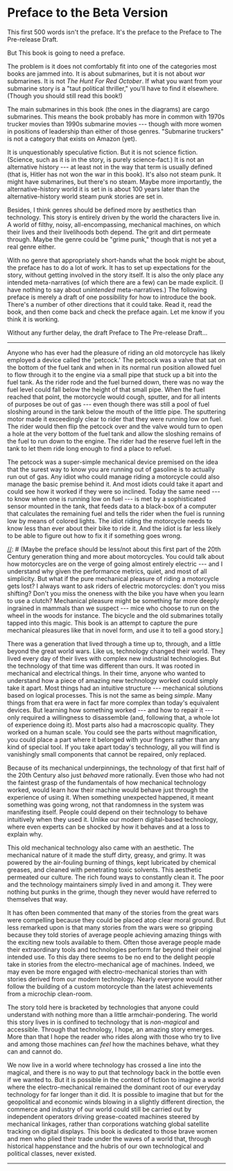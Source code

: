 
[//]: # (./two_preface.md)

[//]: # (This is _two_ underscore preface because it should come after the diagrams.)


# Preface to the Beta Version

This first 500 words isn't the preface. It's the preface to the Preface to The Pre-release Draft.

But This book is going to need a preface. 

The problem is it does not comfortably fit into one of the categories most books are jammed into. It is about submarines, but it is not about _war_ submarines. It is not _The Hunt For Red October_. If what you want from your submarine story is a "taut political thriller," you'll have to find it elsewhere. (Though you should still read this book!)

The main submarines in this book (the ones in the diagrams) are cargo submarines. This means the book probably has more in common with 1970s trucker movies than 1990s submarine movies --- though with more women in positions of leadership than either of those genres. "Submarine truckers" is not a category that exists on Amazon (yet).

It is unquestionably speculative fiction. But it is not science fiction. (Science, such as it is in the story, is purely science-fact.) It is not an alternative history --- at least not in the way that term is usually defined (that is, Hitler has not won the war in this book). It's also not steam punk. It might have submarines, but there's no steam. Maybe more importantly, the alternative-history world it is set in is about 100 years later than the alternative-history world steam punk stories are set in.

Besides, I think genres should be defined more by aesthetics than technology. This story is entirely driven by the world the characters live in. A world of filthy, noisy, all-encompassing, mechanical machines, on which their lives and their livelihoods both depend. The grit and dirt permeate through. Maybe the genre could be "grime punk," though that is not yet a real genre either.

With no genre that appropriately short-hands what the book might be about, the preface has to do a lot of work. It has to set up expectations for the story, without getting involved in the story itself. It is also the only place any intended meta-narratives (of which there are a few) can be made explicit. (I have nothing to say about _unintended_ meta-narratives.) The following preface is merely a draft of one possibility for how to introduce the book. There's a number of other directions that it could take. Read it, read the book, and then come back and check the preface again. Let me know if you think it is working.

Without any further delay, the draft Preface to The Pre-release Draft...

--------------------------------------------------------------------------------

Anyone who has ever had the pleasure of riding an old motorcycle has likely employed a device called the 'petcock.' The petcock was a valve that sat on the bottom of the fuel tank and when in its normal run position allowed fuel to flow through it to the engine via a small pipe that stuck up a bit into the fuel tank. As the rider rode and the fuel burned down, there was no way the fuel level could fall below the height of that small pipe. When the fuel reached that point, the motorcycle would cough, sputter, and for all intents of purposes be out of gas --- even though there was still a pool of fuel sloshing around in the tank below the mouth of the little pipe. The sputtering motor made it exceedingly clear to rider that they were running low on fuel. The rider would then flip the petcock over and the valve would turn to open a hole at the very bottom of the fuel tank and allow the sloshing remains of the fuel to run down to the engine. The rider had the reserve fuel left in the tank to let them ride long enough to find a place to refuel.

The petcock was a super-simple mechanical device premised on the idea that the surest way to know you are running out of gasoline is to actually run out of gas. Any idiot who could manage riding a motorcycle could also manage the basic premise behind it. And most idiots could take it apart and could see how it worked if they were so inclined. Today the same need --- to know when one is running low on fuel --- is met by a sophisticated sensor mounted in the tank, that feeds data to a black-box of a computer that calculates the remaining fuel and tells the rider when the fuel is running low by means of colored lights. The idiot riding the motorcycle needs to know less than ever about their bike to ride it. And the idiot is far less likely to be able to figure out how to fix it if something goes wrong.

[//]: # (Maybe the preface should be less/not about this first part of the 20th Century generation thing and more about motorcycles. You could talk about how motorcycles are on the verge of going almost entirely electric --- and I understand why given the performance metrics, quiet, and most of all simplicity. But what if the pure mechanical pleasure of riding a motorcycle gets lost? I always want to ask riders of electric motorcycles: don't you miss shifting? Don't you miss the oneness with the bike you have when you learn to use a clutch? Mechanical pleasure might be something far more deeply ingrained in mammals than we suspect --- mice who choose to run on the wheel in the woods for instance. The bicycle and the old submarines totally tapped into this magic. This book is an attempt to capture the pure mechanical pleasures like that in novel form, and use it to tell a good story.]


[//]: # (Maybe it's worth pointing out that the technology that drove old submarines is essentially the same that drives out newest hybrid cars. It's not the technology itself that is disappointing --- it will be hard to regret a shift away from fossil-fuel burning machines --- but the disassociation from mechanical things, and the rise of intelligent machines that don't require a human operator at the mechanical level.)

[//]: # (Or maybe you should use this space to tie it to how exciting staring at dials can be --- maybe even reference China Syndrome. Actually, that seems pretty strong --- use that as an argument for why mechanical-based stories are compelling?)

There was a generation that lived through a time up to, through, and a little beyond the great world wars. Like us, technology changed their world. They lived every day of their lives with complex new industrial technologies. But the technology of that time was different than ours. It was rooted in mechanical and electrical things. In their time, anyone who wanted to understand how a piece of amazing new technology worked could simply take it apart. Most things had an intuitive structure --- mechanical solutions based on logical processes. This is not the same as being _simple_. Many things from that era were in fact far more complex than today's equivalent devices. But learning how something worked --- and how to repair it --- only required a willingness to disassemble (and, following that, a whole lot of experience doing it). Most parts also had a macroscopic quality. They worked on a human scale. You could see the parts without magnification, you could place a part where it belonged with your fingers rather than any kind of special tool. If you take apart today's technology, all you will find is vanishingly small components that cannot be repaired, only replaced.

Because of its mechanical underpinnings, the technology of that first half of the 20th Century also just _behaved_ more rationally. Even those who had not the faintest grasp of the fundamentals of how mechanical technology worked, would learn how their machine would behave just through the experience of using it. When something unexpected happened, it meant something was going wrong, not that randomness in the system was manifesting itself. People could depend on their technology to behave intuitively when they used it. Unlike our modern digital-based technology, where even experts can be shocked by how it behaves and at a loss to explain why.

This old mechanical technology also came with an aesthetic. The mechanical nature of it made the stuff dirty, greasy, and grimy. It was powered by the air-fouling burning of things, kept lubricated by chemical greases, and cleaned with penetrating toxic solvents. This aesthetic permeated our culture. The rich found ways to constantly clean it. The poor and the technology maintainers simply lived in and among it. They were nothing but punks in the grime, though they never would have referred to themselves that way.

It has often been commented that many of the stories from the great wars were compelling because they could be placed atop clear moral ground. But less remarked upon is that many stories from the wars were so gripping because they told stories of average people achieving amazing things with the exciting new tools available to them. Often those average people made their extraordinary tools and technologies perform far beyond their original intended use. To this day there seems to be no end to the delight people take in stories from the electro-mechanical age of machines. Indeed, we may even be more engaged with electro-mechanical stories than with stories derived from our modern technology. Nearly everyone would rather follow the building of a custom motorcycle than the latest achievements from a microchip clean-room. 

The story told here is bracketed by technologies that anyone could understand with nothing more than a little armchair-pondering. The world this story lives in is confined to technology that is _non-magical_ and accessible. Through that technology, I hope, an amazing story emerges. More than that I hope the reader who rides along with those who try to live and among those machines can _feel_ how the machines behave, what they can and cannot do.

We now live in a world where technology has crossed a line into the magical, and there is no way to put that technology back in the bottle even if we wanted to. But it is possible in the context of fiction to imagine a world where the electro-mechanical remained the dominant root of our everyday technology for far longer than it did. It is possible to imagine that but for the geopolitical and economic winds blowing in a slightly different direction, the commerce and industry of our world could still be carried out by independent operators driving grease-coated machines steered by mechanical linkages, rather than corporations watching global satellite tracking on digital displays. This book is dedicated to those brave women and men who plied their trade under the waves of a world that, through historical happenstance and the hubris of our own technological and political classes, never existed.


--------------------------------------------------------------------------------


